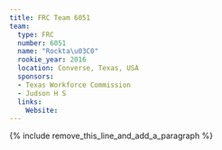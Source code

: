 ```yaml
---
title: FRC Team 6051
team:
  type: FRC
  number: 6051
  name: "Rockta\u03C0"
  rookie_year: 2016
  location: Converse, Texas, USA
  sponsors:
  - Texas Workforce Commission
  - Judson H S
  links:
    Website:
---
```


{% include remove_this_line_and_add_a_paragraph %}